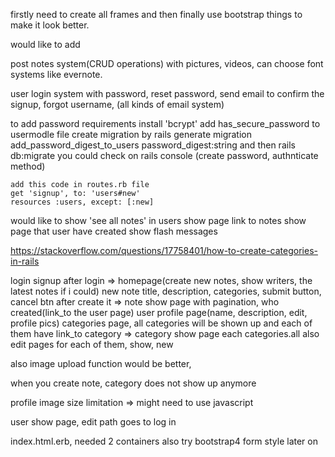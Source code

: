 firstly need to create all frames and then finally use bootstrap things to make it look better.

would like to add

post notes system(CRUD operations)
  with pictures, videos, can choose font systems like evernote.

user login system
  with password, reset password, send email to confirm the signup, forgot username, (all kinds of email system)

  to add password requirements
    install 'bcrypt'
    add has_secure_password to usermodle file 
    create migration by rails generate migration add_password_digest_to_users password_digest:string
    and then rails db:migrate
    you could check on rails console (create password, authnticate method)

    add this code in routes.rb file
    get 'signup', to: 'users#new'
    resources :users, except: [:new]


would like to show 'see all notes' in users show page link to notes show page that user have created
show flash messages 

https://stackoverflow.com/questions/17758401/how-to-create-categories-in-rails


login
signup
after login => homepage(create new notes, show writers, the latest notes if i could)
new note title, description, categories, submit button, cancel btn 
after create it => note show page with pagination, who created(link_to the user page)
user profile page(name, description, edit, profile pics)
categories page, all categories will be shown up and each of them have link_to
category => category show page each categories.all 
also edit pages for each of them, show, new

also image upload function would be better,

<!-- notes controller create method should not be temporary !important  -->
when you create note, category does not show up anymore

profile image size limitation => might need to use javascript

user show page, edit path goes to log in

index.html.erb, needed 2 containers 
also try bootstrap4 form style later on 